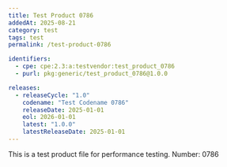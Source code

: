 ```yaml
---
title: Test Product 0786
addedAt: 2025-08-21
category: test
tags: test
permalink: /test-product-0786

identifiers:
  - cpe: cpe:2.3:a:testvendor:test_product_0786
  - purl: pkg:generic/test_product_0786@1.0.0

releases:
  - releaseCycle: "1.0"
    codename: "Test Codename 0786"
    releaseDate: 2025-01-01
    eol: 2026-01-01
    latest: "1.0.0"
    latestReleaseDate: 2025-01-01
---
```


This is a test product file for performance testing. Number: 0786
